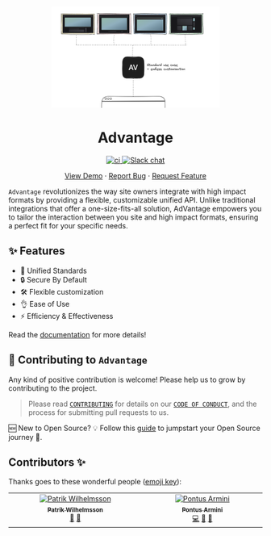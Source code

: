 <br>

<p align="center">
    <picture>
    <source media="(prefers-color-scheme: dark)" srcset="./www/public/intro-dark.png" height="200">
    <img src="./www/public/intro-light.png" height="200">
  </picture>
</p>

<h1 align="center">
  Advantage
</h1>

<p align="center">
  <a href="https://github.com/madington/advantage/actions/workflows/www.yml">
    <img src="https://github.com/madington/advantage/actions/workflows/www.yml/badge.svg" alt="ci" />
  </a>
  <a href="https://join.slack.com/t/get-advantage/shared_invite/zt-2gy6c4z4m-4~pIuwRfe8eqPM5H7iV9MQ">
    <img src="https://img.shields.io/badge/chat-slack-blue?style=flat&logo=slack" alt="Slack chat">
  </a>
</p>
<p align="center">
    <a href="" target="blank">View Demo</a>
    ·
    <a href="./issues/new/choose">Report Bug</a>
    ·
    <a href="./issues/new/choose">Request Feature</a>
</p>

`Advantage` revolutionizes the way site owners integrate with high impact formats by providing a flexible, customizable unified API. Unlike traditional integrations that offer a one-size-fits-all solution, AdVantage empowers you to tailor the interaction between you site and high impact formats, ensuring a perfect fit for your specific needs.

## ✨ Features

-   📐 Unified Standards
-   🔒 Secure By Default
-   🛠 Flexible customization
-   👌 Ease of Use
-   ⚡️ Efficiency & Effectiveness

Read the [documentation](https://madington.github.io/advantage) for more details!

## 🤝 Contributing to `Advantage`

Any kind of positive contribution is welcome! Please help us to grow by contributing to the project.

> Please read [`CONTRIBUTING`](CONTRIBUTING.md) for details on our [`CODE OF CONDUCT`](CODE_OF_CONDUCT.md), and the process for submitting pull requests to us.

🆕 New to Open Source? 💡 Follow this [guide](https://opensource.guide/how-to-contribute/) to jumpstart your Open Source journey 🚀.

## Contributors ✨

Thanks goes to these wonderful people ([emoji key](https://allcontributors.org/docs/en/emoji-key)):

<!-- ALL-CONTRIBUTORS-LIST:START - Do not remove or modify this section -->
<!-- prettier-ignore-start -->
<!-- markdownlint-disable -->
<table>
  <tbody>
    <tr>
      <td align="center" valign="top" width="14.28%"><a href="https://github.com/pattan"><img src="https://avatars.githubusercontent.com/u/1073964?v=4?s=100" width="100px;" alt="Patrik Wilhelmsson"/><br /><sub><b>Patrik Wilhelmsson</b></sub></a><br /><a href="#doc-pattan" title="Documentation">📖</a> <a href="#ideas-pattan" title="Ideas, Planning, & Feedback">🤔</a></td>
      <td align="center" valign="top" width="14.28%"><a href="https://github.com/pontusarmini"><img src="https://avatars.githubusercontent.com/u/4329077?v=4?s=100" width="100px;" alt="Pontus Armini"/><br /><sub><b>Pontus Armini</b></sub></a><br /><a href="#code-pontusarmini" title="Code">💻</a> <a href="#doc-pontusarmini" title="Documentation">📖</a> <a href="#ideas-pontusarmini" title="Ideas, Planning, & Feedback">🤔</a></td>
    </tr>
  </tbody>
</table>

<!-- markdownlint-restore -->
<!-- prettier-ignore-end -->

<!-- ALL-CONTRIBUTORS-LIST:END -->
